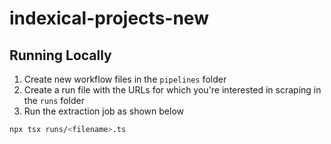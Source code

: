 # indexical-projects-new

## Running Locally

1. Create new workflow files in the `pipelines` folder
2. Create a run file with the URLs for which you're interested in scraping in the `runs` folder
3. Run the extraction job as shown below

```bash
npx tsx runs/<filename>.ts
```


